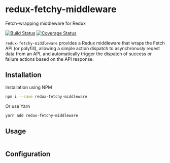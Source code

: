 # redux-fetchy-middleware
Fetch-wrapping middleware for Redux

[![Build Status](https://travis-ci.org/TheMagoo73/redux-fetchy-middleware.svg?branch=master)](https://travis-ci.org/TheMagoo73/redux-fetchy-middleware) [![Coverage Status](https://coveralls.io/repos/github/TheMagoo73/redux-fetchy-middleware/badge.svg?branch=master)](https://coveralls.io/github/TheMagoo73/redux-fetchy-middleware?branch=master)

`redux-fetchy-middleware` provides a Redux middleware that wraps the Fetch API (or polyfill), allowing a simple action dispatch to asynchronusly reqest data from an API, and automatically trigger the dispatch of success or failure actions based on the API response.

## Installation

Installation using NPM
```sh
npm i --save redux-fetchy-middleware 
```
Or use Yarn
```sh
yarn add redux-fetchy-middleware
```

## Usage

```javascript
```

## Configuration
